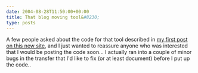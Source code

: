 ```yaml
---
date: 2004-08-28T11:50:00+00:00
title: That blog moving tool&#8230;
type: posts
---
```

A few people asked about the code for that tool described in [my first post on this new site](http://blogs.duncanmackenzie.net/duncanma/archive/2004/08/25/589.aspx), and I just wanted to reassure anyone who was interested that I would be posting the code soon... I actually ran into a couple of minor bugs in the transfer that I'd like to fix (or at least document) before I put up the code..
